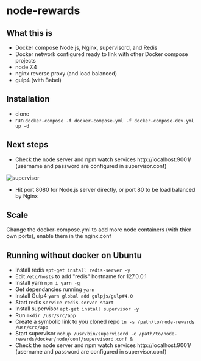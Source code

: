 # node-rewards

## What this is

- Docker compose Node.js, Nginx, supervisord, and Redis
- Docker network configured ready to link with other Docker compose projects
- node 7.4
- nginx reverse proxy (and load balanced)
- gulp4 (with Babel)

## Installation

- clone
- run `docker-compose -f docker-compose.yml -f docker-compose-dev.yml up -d`

## Next steps

- Check the node server and npm watch services http://localhost:9001/ (username and password are configured in supervisor.conf)

![supervisor](https://github.com/chrisdlangton/node-rewards/blob/master/build/github/supervisor.png?raw=true)

- Hit port 8080 for Node.js server directly, or port 80 to be load balanced by Nginx

## Scale

Change the docker-compose.yml to add more node containers (with thier own ports), enable them in the nginx.conf

## Running without docker on Ubuntu

- Install redis `apt-get install redis-server -y`
- Edit `/etc/hosts` to add "redis" hostname for 127.0.0.1
- Install yarn `npm i yarn -g`
- Get dependancies running `yarn`
- Install Gulp4 `yarn global add gulpjs/gulp#4.0`
- Start redis `service redis-server start` 
- Install supervisor `apt-get install supervisor -y`
- Run `mkdir /usr/src/app`
- Create a symbolic link to you cloned repo `ln -s /path/to/node-rewards /usr/src/app`
- Start supervisor `nohup /usr/bin/supervisord -c /path/to/node-rewards/docker/node/conf/supervisord.conf &`
- Check the node server and npm watch services http://localhost:9001/ (username and password are configured in supervisor.conf)